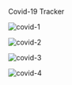 Covid-19 Tracker

![covid-1](https://user-images.githubusercontent.com/61656212/115539840-1469e380-a2bb-11eb-9cc1-23428e60efe0.PNG)

![covid-2](https://user-images.githubusercontent.com/61656212/115539857-1b90f180-a2bb-11eb-9392-7d4188d3581c.PNG)

![covid-3](https://user-images.githubusercontent.com/61656212/115539872-1e8be200-a2bb-11eb-8868-12df719b8b59.PNG)

![covid-4](https://user-images.githubusercontent.com/61656212/115539888-221f6900-a2bb-11eb-8c3f-4a7baf13e8cb.PNG)
